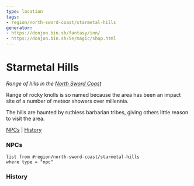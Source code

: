 ```yaml
---
type: location
tags: 
- region/north-sword-coast/starmetal-hills
generator: 
- https://donjon.bin.sh/fantasy/inn/
- https://donjon.bin.sh/5e/magic/shop.html
---
```

# Starmetal Hills
*Range of hills in the [North Sword Coast](North%20Sword%20Coast.md)*

Range of rocky knolls is so named because the area has been an impact site of a number of meteor showers over millennia.

The hills are haunted by ruthless barbarian tribes, giving others little reason to visit the area.

[NPCs](#NPCs) | [History](#History)

### NPCs

```dataview
list from #region/north-sword-coast/starmetal-hills
where type = "npc"
```

### History